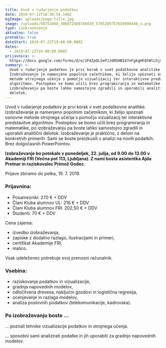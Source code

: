 ```yaml
---
title: Uvod v rudarjenje podatkov
date: 2019-07-12T18:30:54.546Z
bgImage: uploads/page-title.jpg
image: /uploads/50751048_386872588746839_5785289757659496448_n.png
type: izobrazevanje
aktualno: false
preteklo: true
dateStart: 2019-07-22T19:00:00.000Z
dates:
  - 2019-07-22T19:00:00.000Z
prijavnica: >-
  https://docs.google.com/forms/d/e/1FAIpQLSePJJdN5HBI47nFgkgHFQtWlLhjmC1LsHf8gUs6Kr9EyAU3eQ/viewform?usp=sf_link
summary: >-
  Uvod v rudarjenje podatkov je prvi korak v svet podatkovne analitike.
  Izobraževanje je namenjeno popolnim začetnikom, ki želijo spoznati osnovne
  metode strojnega učenja s pomočjo vizualizacij ter interaktivne predstavitve
  algoritmov. Postopkov se bomo učili brez programiranja in matematike, po
  izobraževanju pa boste lahko samostojno zgradili in uporabili analitični
  delotok.
---
```

Uvod v rudarjenje podatkov je prvi korak v svet podatkovne analitike. Izobraževanje je namenjeno popolnim začetnikom, ki želijo spoznati osnovne metode strojnega učenja s pomočjo vizualizacij ter interaktivne predstavitve algoritmov. Postopkov se bomo učili brez programiranja in matematike, po izobraževanju pa boste lahko samostojno zgradili in uporabili analitični delotok. Izobraževanje je praktično, z delom na konkretnih primerih. Sami se boste preizkusili v analizi na novih podatkih. Brez dolgočasnih PowerPointov.

**Izobraževanje bo potekalo v ponedeljek, 22. julija, od 9.00 do 13.00 v Akademiji FRI (Večna pot 113, Ljubljana). Z nami bosta asistentka Ajda Pretnar in raziskovalec Primož Godec.**

Prijave zbiramo do petka, 19. 7. 2019.

### Prijavnina:

* Posamezniki: 270 € + DDV
* Člani Kluba alumnov UL: 216 € + DDV
* Člani Kluba alumnov FRI: 202,50 € + DDV
* Študenti: 70 € + DDV

Cena zajema:

* izvedbo izobraževanja,
* zapiske z dodatno razlago, ilustracijami in primeri,
* certifikat Akademije FRI,
* malico.

Vsak udeleženec potrebuje svoj prenosni računalnik.

### Vsebina:

* raziskovanje podatkov in vizualizacije,
* gradnja napovednih modelov,
* odločitvena drevesa, naključni gozdovi in logistična regresija,
* ocenjevanje in razlaga modelov,
* analiza poslovnih podatkov (telekomunikacije, kadrovska).

### Po izobraževanju boste …

… poznali tehnike vizualizacije podatkov in strojnega učenja.

… sposobni sami analizirati podatke in jih uporabiti za gradnjo napovednih modelov.
